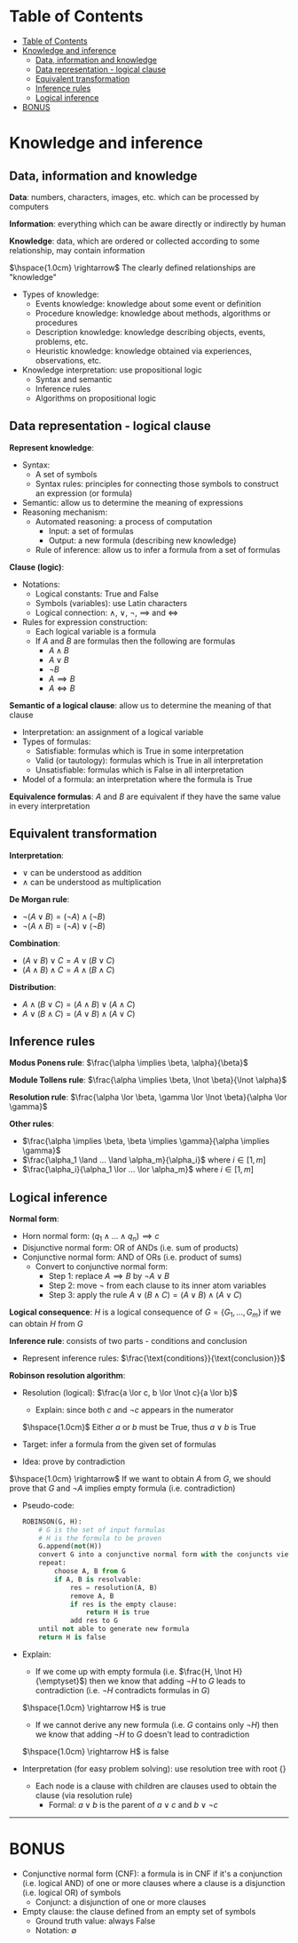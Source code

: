 <!-- TOC titleSize:1 tabSpaces:2 depthFrom:1 depthTo:6 withLinks:1 updateOnSave:1 orderedList:0 skip:0 title:1 charForUnorderedList:* -->
# Table of Contents
- [Table of Contents](#table-of-contents)
- [Knowledge and inference](#knowledge-and-inference)
  - [Data, information and knowledge](#data-information-and-knowledge)
  - [Data representation - logical clause](#data-representation---logical-clause)
  - [Equivalent transformation](#equivalent-transformation)
  - [Inference rules](#inference-rules)
  - [Logical inference](#logical-inference)
- [BONUS](#bonus)
<!-- /TOC -->

# Knowledge and inference
## Data, information and knowledge
**Data**: numbers, characters, images, etc. which can be processed by computers

**Information**: everything which can be aware directly or indirectly by human

**Knowledge**: data, which are ordered or collected according to some relationship, may contain information

$\hspace{1.0cm} \rightarrow$ The clearly defined relationships are "knowledge"

* Types of knowledge:
    * Events knowledge: knowledge about some event or definition
    * Procedure knowledge: knowledge about methods, algorithms or procedures
    * Description knowledge: knowledge describing objects, events, problems, etc.
    * Heuristic knowledge: knowledge obtained via experiences, observations, etc.
* Knowledge interpretation: use propositional logic
    * Syntax and semantic
    * Inference rules
    * Algorithms on propositional logic

## Data representation - logical clause
**Represent knowledge**:
* Syntax: 
    * A set of symbols 
    * Syntax rules: principles for connecting those symbols to construct an expression (or formula)
* Semantic: allow us to determine the meaning of expressions
* Reasoning mechanism:
    * Automated reasoning: a process of computation
        * Input: a set of formulas
        * Output: a new formula (describing new knowledge)
    * Rule of inference: allow us to infer a formula from a set of formulas

**Clause (logic)**:
* Notations:
    * Logical constants: True and False
    * Symbols (variables): use Latin characters
    * Logical connection: $\land$, $\lor$, $\lnot$, $\implies$ and $\iff$
* Rules for expression construction:
    * Each logical variable is a formula
    * If $A$ and $B$ are formulas then the following are formulas
        * $A \land B$
        * $A \lor B$
        * $\lnot B$
        * $A \implies B$
        * $A \iff B$

**Semantic of a logical clause**: allow us to determine the meaning of that clause
* Interpretation: an assignment of a logical variable
* Types of formulas:
    * Satisfiable: formulas which is True in some interpretation
    * Valid (or tautology): formulas which is True in all interpretation
    * Unsatisfiable: formulas which is False in all interpretation
* Model of a formula: an interpretation where the formula is True

**Equivalence formulas**: $A$ and $B$ are equivalent if they have the same value in every interpretation

## Equivalent transformation
**Interpretation**: 
* $\lor$ can be understood as addition
* $\land$ can be understood as multiplication

**De Morgan rule**: 
* $\lnot (A \lor B) = (\lnot A) \land (\lnot B)$
* $\lnot (A \land B) = (\lnot A) \lor (\lnot B)$

**Combination**: 
* $(A \lor B) \lor C = A \lor (B \lor C)$
* $(A \land B) \land C = A \land (B \land C)$

**Distribution**:
* $A \land (B \lor C) = (A \land B) \lor (A \land C)$
* $A \lor (B \land C) = (A \lor B) \land (A \lor C)$

## Inference rules
**Modus Ponens rule**: $\frac{\alpha \implies \beta, \alpha}{\beta}$

**Module Tollens rule**: $\frac{\alpha \implies \beta, \lnot \beta}{\lnot \alpha}$

**Resolution rule**: $\frac{\alpha \lor \beta, \gamma \lor \lnot \beta}{\alpha \lor \gamma}$

**Other rules**:
* $\frac{\alpha \implies \beta, \beta \implies \gamma}{\alpha \implies \gamma}$
* $\frac{\alpha_1 \land ... \land \alpha_m}{\alpha_i}$ where $i \in [1, m]$
* $\frac{\alpha_i}{\alpha_1 \lor ... \lor \alpha_m}$ where $i \in [1, m]$

## Logical inference
**Normal form**:
* Horn normal form: $(q_1 \land ... \land q_n) \implies c$
* Disjunctive normal form: OR of ANDs (i.e. sum of products)
* Conjunctive normal form: AND of ORs (i.e. product of sums)
    * Convert to conjunctive normal form:
        * Step 1: replace $A \implies B$ by $\lnot A \lor B$
        * Step 2: move $\lnot$ from each clause to its inner atom variables
        * Step 3: apply the rule $A \lor (B \land C) = (A \lor B) \land (A \lor C)$

**Logical consequence**: $H$ is a logical consequence of $G = \{G_1, ..., G_m\}$ if we can obtain $H$ from $G$

**Inference rule**: consists of two parts - conditions and conclusion
* Represent inference rules: $\frac{\text{conditions}}{\text{conclusion}}$

**Robinson resolution algorithm**:
* Resolution (logical): $\frac{a \lor c, b \lor \lnot c}{a \lor b}$
  * Explain: since both $c$ and $\lnot c$ appears in the numerator
  
  $\hspace{1.0cm}$ Either $a$ or $b$ must be True, thus $a \lor b$ is True
* Target: infer a formula from the given set of formulas
* Idea: prove by contradiction

$\hspace{1.0cm} \rightarrow$ If we want to obtain $A$ from $G$, we should prove that $G$ and $\lnot A$ implies empty formula (i.e. contradiction)
* Pseudo-code:

    ```python
    ROBINSON(G, H):
        # G is the set of input formulas
        # H is the formula to be proven
        G.append(not(H))
        convert G into a conjunctive normal form with the conjuncts viewed as elements in G
        repeat:
            choose A, B from G
            if A, B is resolvable:
                res = resolution(A, B)
                remove A, B
                if res is the empty clause:
                    return H is true
                add res to G
        until not able to generate new formula
        return H is false
    ```

* Explain:
    * If we come up with empty formula (i.e. $\frac{H, \lnot H}{\emptyset}$) then we know that adding $\lnot H$ to $G$ leads to contradiction (i.e. $\lnot H$ contradicts formulas in $G$)
    
    $\hspace{1.0cm} \rightarrow H$ is true
    * If we cannot derive any new formula (i.e. $G$ contains only $\lnot H$) then we know that adding $\lnot H$ to $G$ doesn't lead to contradiction
    
    $\hspace{1.0cm} \rightarrow H$ is false

* Interpretation (for easy problem solving): use resolution tree with root $\{\}$
    * Each node is a clause with children are clauses used to obtain the clause (via resolution rule)
        * Formal: $a \lor b$ is the parent of $a \lor c$ and $b \lor \lnot c$

---

# BONUS
* Conjunctive normal form (CNF): a formula is in CNF if it's a conjunction (i.e. logical AND) of one or more clauses where a clause is a disjunction (i.e. logical OR) of symbols
    * Conjunct: a disjunction of one or more clauses
* Empty clause: the clause defined from an empty set of symbols
    * Ground truth value: always False
    * Notation: $\emptyset$